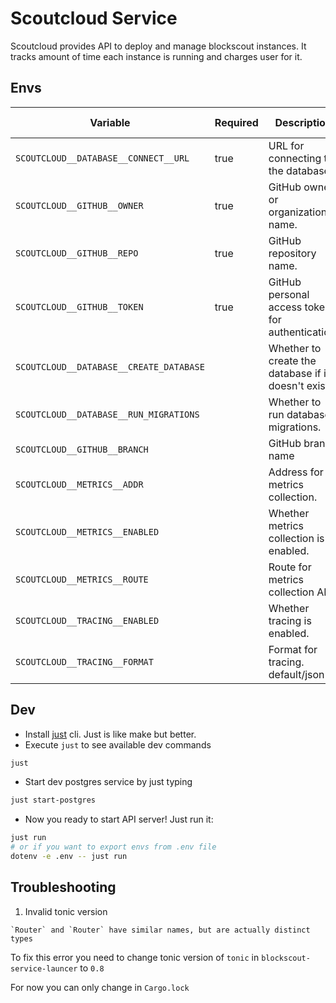 Scoutcloud Service
===

Scoutcloud provides API to deploy and manage blockscout instances. 
It tracks amount of time each instance is running and charges user for it.

## Envs

[anchor]: <> (anchors.envs.start)

| Variable                                | Required | Description                                         | Default value  |
|-----------------------------------------|----------|-----------------------------------------------------|----------------|
| `SCOUTCLOUD__DATABASE__CONNECT__URL`    | true     | URL for connecting to the database.                 |                |
| `SCOUTCLOUD__GITHUB__OWNER`             | true     | GitHub owner or organization name.                  |                |
| `SCOUTCLOUD__GITHUB__REPO`              | true     | GitHub repository name.                             |                |
| `SCOUTCLOUD__GITHUB__TOKEN`             | true     | GitHub personal access token for authentication.    |                |
| `SCOUTCLOUD__DATABASE__CREATE_DATABASE` |          | Whether to create the database if it doesn't exist. | `false`        |
| `SCOUTCLOUD__DATABASE__RUN_MIGRATIONS`  |          | Whether to run database migrations.                 | `false`        |
| `SCOUTCLOUD__GITHUB__BRANCH`            |          | GitHub branch name                                  | `main`         |
| `SCOUTCLOUD__METRICS__ADDR`             |          | Address for metrics collection.                     | `0.0.0.0:6060` |
| `SCOUTCLOUD__METRICS__ENABLED`          |          | Whether metrics collection is enabled.              | `false`        |
| `SCOUTCLOUD__METRICS__ROUTE`            |          | Route for metrics collection API.                   | `/metrics`     |
| `SCOUTCLOUD__TRACING__ENABLED`          |          | Whether tracing is enabled.                         | `true`         |
| `SCOUTCLOUD__TRACING__FORMAT`           |          | Format for tracing. default/json                    | `default`      |

[anchor]: <> (anchors.envs.end)

## Dev

+ Install [just](https://github.com/casey/just) cli. Just is like make but better.
+ Execute `just` to see available dev commands

```bash
just
```
+ Start dev postgres service by just typing

```bash
just start-postgres
```

+ Now you ready to start API server! Just run it:
```bash
just run
# or if you want to export envs from .env file
dotenv -e .env -- just run
```

## Troubleshooting

1. Invalid tonic version

```
`Router` and `Router` have similar names, but are actually distinct types
```

To fix this error you need to change tonic version of `tonic` in `blockscout-service-launcer` to `0.8`

For now you can only change in `Cargo.lock`